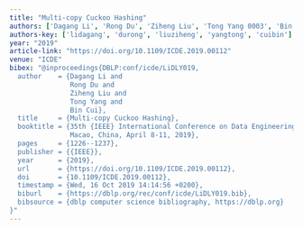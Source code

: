 ```yaml
---
title: "Multi-copy Cuckoo Hashing"
authors: ['Dagang Li', 'Rong Du', 'Ziheng Liu', 'Tong Yang 0003', 'Bin Cui 0001']
authors-key: ['lidagang', 'durong', 'liuziheng', 'yangtong', 'cuibin']
year: "2019"
article-link: "https://doi.org/10.1109/ICDE.2019.00112"
venue: "ICDE"
bibex: "@inproceedings{DBLP:conf/icde/LiDLY019,
  author    = {Dagang Li and
               Rong Du and
               Ziheng Liu and
               Tong Yang and
               Bin Cui},
  title     = {Multi-copy Cuckoo Hashing},
  booktitle = {35th {IEEE} International Conference on Data Engineering, {ICDE} 2019,
               Macao, China, April 8-11, 2019},
  pages     = {1226--1237},
  publisher = {{IEEE}},
  year      = {2019},
  url       = {https://doi.org/10.1109/ICDE.2019.00112},
  doi       = {10.1109/ICDE.2019.00112},
  timestamp = {Wed, 16 Oct 2019 14:14:56 +0200},
  biburl    = {https://dblp.org/rec/conf/icde/LiDLY019.bib},
  bibsource = {dblp computer science bibliography, https://dblp.org}
}"
---
```

